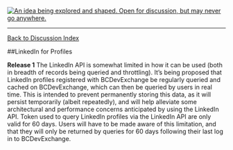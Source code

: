 <a rel="Inspiration" href="https://github.com/BCDevExchange/docs/blob/master/discussion/projectstates.md"><img alt="An idea being explored and shaped. Open for discussion, but may never go anywhere." style="border-width:0" src="http://bcdevexchange.org/badge/1.svg" title="An idea being explored and shaped. Open for discussion, but may never go anywhere." /></a>

---
[Back to Discussion Index](../discussion_index.md)


##LinkedIn for Profiles

**Release 1** The LinkedIn API is somewhat limited in how it can be used (both in breadth of records being queried and throttling). It’s being proposed that LinkedIn profiles registered with BCDevExchange be regularly queried and cached on BCDevExchange, which can then be queried by users in real time. This is intended to prevent permanently storing this data, as it will persist temporarily (albeit repeatedly), and will help alleviate some architectural and performance concerns anticipated by using the LinkedIn API. Token used to query LinkedIn profiles via the LinkedIn API are only valid for 60 days. Users will have to be made aware of this limitation, and that they will only be returned by queries for 60 days following their last log in to BCDevExchange.
